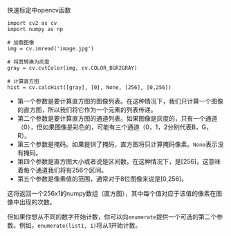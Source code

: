 快速标定中opencv函数

```
import cv2 as cv
import numpy as np

# 加载图像
img = cv.imread('image.jpg')

# 将其转换为灰度
gray = cv.cvtColor(img, cv.COLOR_BGR2GRAY)

# 计算直方图
hist = cv.calcHist([gray], [0], None, [256], [0,256])

```

- 第一个参数是要计算直方图的图像列表。在这种情况下，我们只计算一个图像的直方图，所以我们将它作为一个元素的列表传递。
- 第二个参数是要计算直方图的通道列表。如果图像是灰度的，只有一个通道（0），但如果图像是彩色的，可能有三个通道（0，1，2分别代表B，G，R）。
- 第三个参数是掩码。如果提供了掩码，直方图将只计算掩码像素。`None`表示没有掩码。
- 第四个参数是直方图大小或者说是区间数。在这种情况下，是[256]，这意味着每个通道我们将有256个区间。
- 第五个参数是像素值的范围，通常对于8位图像来说是[0,256]。

这将返回一个256x1的numpy数组（直方图），其中每个值对应于该值的像素在图像中出现的次数。



但如果你想从不同的数字开始计数，你可以向`enumerate`提供一个可选的第二个参数。例如，`enumerate(list1, 1)`将从1开始计数。
